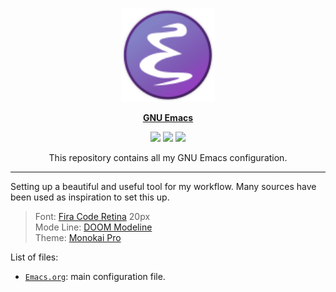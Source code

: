 <p align="center"><img src="assets/emacs-logo.svg" width=150 height=150/></p>
<p align="center"><a href="https://www.gnu.org/software/emacs/"><b>GNU Emacs</b></a></p>
<p align="center">
	<a href="https://www.gnu.org/software/emacs/"><img src="https://img.shields.io/badge/GNU%20Emacs-28.0.50-b48ead.svg?style=flat-square"/></a>
	<a href="https://orgmode.org/"><img src="https://img.shields.io/badge/org--mode-9.3.7-489a9f.svg?style=flat-square"/></a>
	<a href="https://github.com/jwiegley/use-package"><img src="https://img.shields.io/badge/use--package-2.4-88c0d0.svg?style=flat-square"/></a>
</p>
<p align="center">This repository contains all my GNU Emacs configuration.</p>

---

Setting up a beautiful and useful tool for my workflow. Many sources have been used as inspiration to set this up. 

<!-- <p align="center"><img src="assets/emacs-preview.png"/></p> -->

<blockquote>
	Font: <a href="https://github.com/tonsky/FiraCode">Fira Code Retina</a> 20px <br>
    Mode Line: <a href="https://github.com/seagle0128/doom-modeline">DOOM Modeline</a> <br>
	Theme: <a href="https://github.com/hlissner/emacs-doom-themes">Monokai Pro</a>
</blockquote>

List of files:

* [`Emacs.org`](https://github.com/agarbuno/dotfiles/blob/main/emacs.org):
  main configuration file.
